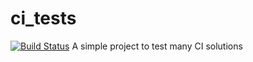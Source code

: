 # ci_tests
[![Build Status](https://travis-ci.com/esteffin/ci_tests.svg?branch=master)](https://travis-ci.com/esteffin/ci_tests)
A simple project to test many CI solutions
